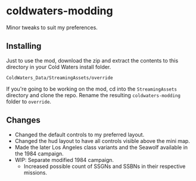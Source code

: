 # coldwaters-modding
Minor tweaks to suit my preferences.

## Installing

Just to use the mod, download the zip and extract the contents to this directory in your Cold Waters install folder.

    ColdWaters_Data/StreamingAssets/override

If you're going to be working on the mod, cd into the `StreamingAssets` directory and clone the repo.
Rename the resulting `coldwaters-modding` folder to `override`.

## Changes

* Changed the default controls to my preferred layout.
* Changed the hud layout to have all controls visible above the mini map.
* Made the later Los Angeles class variants and the Seawolf available in the 1984 campaign.
* WIP: Separate modified 1984 campaign.
    - Increased possible count of SSGNs and SSBNs in their respective missions.
